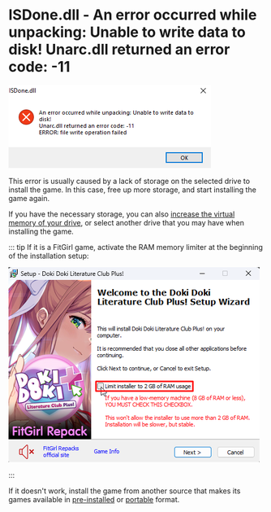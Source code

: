 # ISDone.dll - An error occurred while unpacking: Unable to write data to disk! Unarc.dll returned an error code: -11

![Unarc.dll error code: -11](assets/errors/unarc-11.png)

This error is usually caused by a lack of storage on the selected drive to install the game. In this case, free up more storage, and start installing the game again.

If you have the necessary storage, you can also [increase the virtual memory of your drive](https://support.esri.com/en-us/knowledge-base/increase-virtual-memory-beyond-the-recommended-maximum--000011346), or select another drive that you may have when installing the game.

::: tip If it is a FitGirl game, activate the RAM memory limiter at the beginning of the installation setup:

![Unarc.dll error code: -1](assets/errors/2gb-ram.png)

:::

If it doesn't work, install the game from another source that makes its games available in [pre-installed](download-sources.html#pre-installed) or [portable](download-sources.html#portable) format.